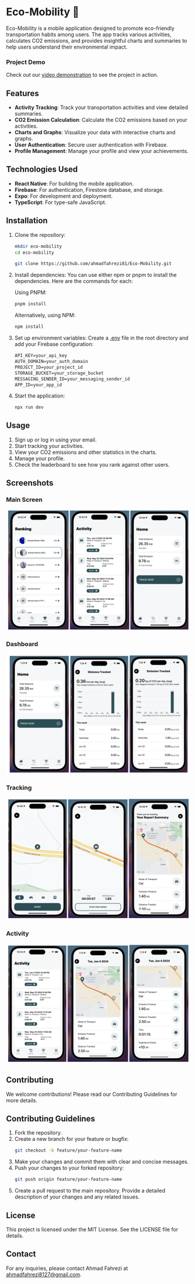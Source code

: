 # Eco-Mobility 🍃

Eco-Mobility is a mobile application designed to promote eco-friendly transportation habits among users. The app tracks various activities, calculates CO2 emissions, and provides insightful charts and summaries to help users understand their environmental impact.
### Project Demo

Check out our [video demonstration](https://drive.google.com/file/d/1uZuzMDYD8rTO7otuSTFCPDF7vLcXapGo/view) to see the project in action.

## Features

- **Activity Tracking**: Track your transportation activities and view detailed summaries.
- **CO2 Emission Calculation**: Calculate the CO2 emissions based on your activities.
- **Charts and Graphs**: Visualize your data with interactive charts and graphs.
- **User Authentication**: Secure user authentication with Firebase.
- **Profile Management**: Manage your profile and view your achievements.

## Technologies Used

- **React Native**: For building the mobile application.
- **Firebase**: For authentication, Firestore database, and storage.
- **Expo**: For development and deployment.
- **TypeScript**: For type-safe JavaScript.

## Installation

1. Clone the repository:

   ```sh
   mkdir eco-mobility
   cd eco-mobility
   ```

   ```sh
   git clone https://github.com/ahmadfahrezi81/Eco-Mobility.git
   ```
2. Install dependencies:
   You can use either ⁠npm or ⁠pnpm to install the dependencies. Here are the commands for each:

   Using PNPM:

   ```sh
   pnpm install
   ```

   Alternatively, using NPM:

   ```sh
   npm install
   ```
3. Set up environment variables:
   Create a [.env](http://_vscodecontentref_/0) file in the root directory and add your Firebase configuration:

   ```env
   API_KEY=your_api_key
   AUTH_DOMAIN=your_auth_domain
   PROJECT_ID=your_project_id
   STORAGE_BUCKET=your_storage_bucket
   MESSAGING_SENDER_ID=your_messaging_sender_id
   APP_ID=your_app_id
   ```
4. Start the application:

   ```sh
   npx run dev
   ```

## Usage

1. Sign up or log in using your email.
2. Start tracking your activities.
3. View your CO2 emissions and other statistics in the charts.
4. Manage your profile.
5. Check the leaderboard to see how you rank against other users.

## Screenshots

### Main Screen

![Eco-Mobility Main Pages](public/images/Screenshot-HomePage.png)

### Dashboard

![Eco-Mobility Dashboard](public/images/Screenshot-Dashboard.png)

### Tracking

![Eco-Mobility Tracking](public/images/Screenshot-Tracking.png)

### Activity

![Eco-Mobility Activity](public/images/Screenshot-Activity.png)

## Contributing

We welcome contributions! Please read our Contributing Guidelines for more details.

## Contributing Guidelines

1. Fork the repository.
2. Create a new branch for your feature or bugfix:
   ```sh
   git checkout -b feature/your-feature-name
   ```
3. Make your changes and commit them with clear and concise messages.
4. Push your changes to your forked repository:
   ```sh
   git push origin feature/your-feature-name
   ```
5. Create a pull request to the main repository. Provide a detailed description of your changes and any related issues.

## License

This project is licensed under the MIT License. See the LICENSE file for details.

## Contact

For any inquiries, please contact Ahmad Fahrezi at ahmadfahrezi8127@gmail.com.
